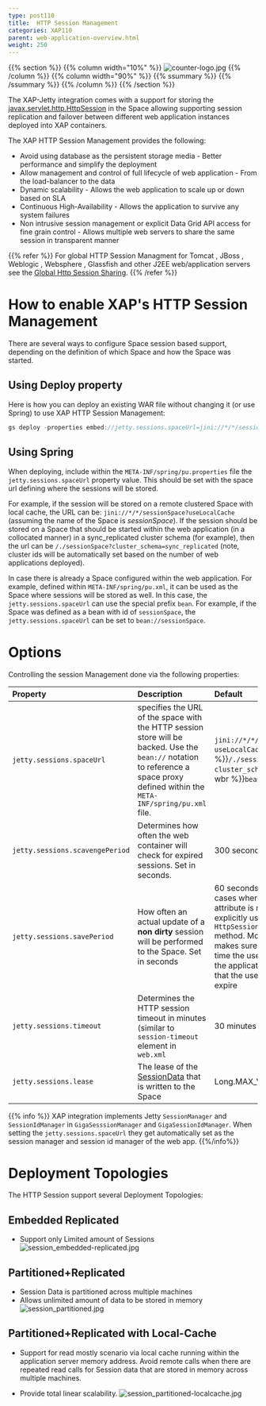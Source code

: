 ```yaml
---
type: post110
title:  HTTP Session Management
categories: XAP110
parent: web-application-overview.html
weight: 250
---
```


{{% section %}}
 {{% column width="10%" %}}
 ![counter-logo.jpg](/attachment_files/subject/httpsession.png)
 {{% /column %}}
 {{% column width="90%" %}}
 {{% ssummary %}} {{% /ssummary %}}
 {{% /column %}}
 {{% /section %}}


The XAP-Jetty integration comes with a support for storing the [javax.servlet.http.HttpSession](http://download.oracle.com/javaee/1.3/api/javax/servlet/http/HttpSession.html) in the Space allowing supporting session replication and failover between different web application instances deployed into XAP containers.


The XAP HTTP Session Management provides the following:

- Avoid using database as the persistent storage media - Better performance and simplify the deployment
- Allow management and control of full lifecycle of web application - From the load-balancer to the data
- Dynamic scalability - Allows the web application to scale up or down based on SLA
- Continuous High-Availability - Allows the application to survive any system failures
- Non intrusive session management or explicit Data Grid API access for fine grain control - Allows multiple web servers to share the same session in transparent manner

{{% refer %}}
For global HTTP Session Managment for Tomcat , JBoss , Weblogic , Websphere , Glassfish and other J2EE web/application servers see the [Global Http Session Sharing](./global-http-session-sharing.html).
{{% /refer %}}

# How to enable XAP's HTTP Session Management

There are several ways to configure Space session based support, depending on the definition of which Space and how the Space was started.

## Using Deploy property

Here is how you can deploy an existing WAR file without changing it (or use Spring) to use XAP HTTP Session Management:


```java
gs deploy -properties embed://jetty.sessions.spaceUrl=jini://*/*/sessionSpace?useLocalCache myWar.war
```

## Using Spring

When deploying, include within the `META-INF/spring/pu.properties` file the `jetty.sessions.spaceUrl` property value. This should be set with the space url defining where the sessions will be stored.

For example, if the session will be stored on a remote clustered Space with local cache, the URL can be: `jini://*/*/sessionSpace?useLocalCache` (assuming the name of the Space is _sessionSpace_). If the session should be stored on a Space that should be started within the web application (in a collocated manner) in a sync_replicated cluster schema (for example), then the url can be `/./sessionSpace?cluster_schema=sync_replicated` (note, cluster ids will be automatically set based on the number of web applications deployed).

In case there is already a Space configured within the web application. For example, defined within `META-INF/spring/pu.xml`, it can be used as the Space where sessions will be stored as well. In this case, the `jetty.sessions.spaceUrl` can use the special prefix `bean`. For example, if the Space was defined as a bean with id of `sessionSpace`, the  `jetty.sessions.spaceUrl` can be set to `bean://sessionSpace`.


# Options

Controlling the session Management done via the following properties:


|Property|Description|Default|Mandatory?|
|:-------|:----------|:------|:---------|
|`jetty.sessions.spaceUrl`|specifies the URL of the space with the HTTP session store will be backed. Use the `bean://` notation to reference a space proxy defined within the `META-INF/spring/pu.xml` file.|`jini://*/*/sessionSpace?useLocalCache`{{% wbr %}}`/./sessionSpace?cluster_schema=replicated`{{% wbr %}}`bean://sessionSpace`| Yes |
|`jetty.sessions.scavengePeriod`| Determines how often the web container will check for expired sessions. Set in seconds.| 300 seconds (5 minutes) | No |
|`jetty.sessions.savePeriod`| How often an actual update of a **non dirty** session will be performed to the Space. Set in seconds|60 seconds. This is useful for cases where a session attribute is not updated explicitly using the `HttpSession#setAttribute` method. More importantly, it makes sure to report the last time the user has accessed the application to the space so that the user session will not expire |No |
|`jetty.sessions.timeout`| Determines the HTTP session timeout in minutes (similar to `session-timeout` element in `web.xml`|30 minutes| No |
|`jetty.sessions.lease`| The lease of the [SessionData](http://www.gigaspaces.com/docs/JavaDoc{{%currentversion%}}/org/openspaces/jee/sessions/jetty/SessionData.html) that is written to the Space |Long.MAX_VALUE | No |

{{% info %}}
XAP integration implements Jetty `SessionManager` and `SessionIdManager` in `GigaSesssionManager` and `GigaSessionIdManager`. When setting the `jetty.sessions.spaceUrl` they get automatically set as the session manager and session id manager of the web app.
{{%/info%}}

# Deployment Topologies

The HTTP Session support several Deployment Topologies:

## Embedded Replicated

- Support only Limited amount of Sessions
![session_embedded-replicated.jpg](/attachment_files/session_embedded-replicated.jpg)

## Partitioned+Replicated

- Session Data is partitioned across multiple machines
- Allows unlimited amount of data to be stored in memory
![session_partitioned.jpg](/attachment_files/session_partitioned.jpg)

## Partitioned+Replicated with Local-Cache

- Support for read mostly scenario via local cache running within the application server memory address.
Avoid remote calls when there are repeated read calls for Session data that are stored in memory across multiple machines.

- Provide total linear scalability.
![session_partitioned-localcache.jpg](/attachment_files/session_partitioned-localcache.jpg)
